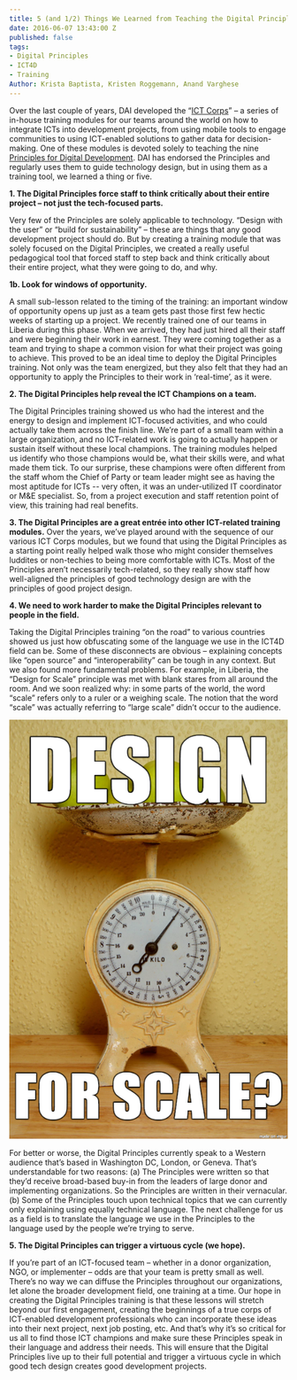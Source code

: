 ```yaml
---
title: 5 (and 1/2) Things We Learned from Teaching the Digital Principles
date: 2016-06-07 13:43:00 Z
published: false
tags:
- Digital Principles
- ICT4D
- Training
Author: Krista Baptista, Kristen Roggemann, Anand Varghese
---
```


Over the last couple of years, DAI developed the “[ICT Corps](http://www.ictworks.org/2016/03/30/ict-innovation-corps-teaching-digital-principles-to-non-techie-staff/)” – a series of in-house training modules for our teams around the world on how to integrate ICTs into development projects, from using mobile tools to engage communities to using ICT-enabled solutions to gather data for decision-making. One of these modules is devoted solely to teaching the nine [Principles for Digital Development](http://digitalprinciples.org/). DAI has endorsed the Principles and regularly uses them to guide technology design, but in using them as a training tool, we learned a thing or five. 

**1. The Digital Principles force staff to think critically about their entire project – not just the tech-focused parts.**

Very few of the Principles are solely applicable to technology.  “Design with the user” or “build for sustainability” – these are things that any good development project should do. But by creating a training module that was solely focused on the Digital Principles, we created a really useful pedagogical tool that forced staff to step back and think critically about their entire project, what they were going to do, and why. 

**1b. Look for windows of opportunity.**

A small sub-lesson related to the timing of the training: an important window of opportunity opens up just as a team gets past those first few hectic weeks of starting up a project. We recently trained one of our teams in Liberia during this phase. When we arrived, they had just hired all their staff and were beginning their work in earnest. They were coming together as a team and trying to shape a common vision for what their project was going to achieve. This proved to be an ideal time to deploy the Digital Principles training. Not only was the team energized, but they also felt that they had an opportunity to apply the Principles to their work in ‘real-time’, as it were. 

**2. The Digital Principles help reveal the ICT Champions on a team.** 

The Digital Principles training showed us who had the interest and the energy to design and implement ICT-focused activities, and who could actually take them across the finish line. We’re part of a small team within a large organization, and no ICT-related work is going to actually happen or sustain itself without these local champions. The training modules helped us identify who those champions would be, what their skills were, and what made them tick. To our surprise, these champions were often different from the staff whom the Chief of Party or team leader might see as having the most aptitude for ICTs -- very often, it was an under-utilized IT coordinator or M&E specialist. So, from a project execution and staff retention point of view, this training had real benefits.  

**3. The Digital Principles are a great entrée into other ICT-related training modules.** 
Over the years, we’ve played around with the sequence of our various ICT Corps modules, but we found that using the Digital Principles as a starting point really helped walk those who might consider themselves luddites or non-techies to being more comfortable with ICTs. Most of the Principles aren’t necessarily tech-related, so they really show staff how well-aligned the principles of good technology design are with the principles of good project design.  

**4. We need to work harder to make the Digital Principles relevant to people in the field.** 

Taking the Digital Principles training “on the road” to various countries showed us just how obfuscating some of the language we use in the ICT4D field can be.  Some of these disconnects are obvious – explaining concepts like “open source” and “interoperability” can be tough in any context. But we also found more fundamental problems.  For example, in Liberia, the “Design for Scale” principle was met with blank stares from all around the room. And we soon realized why: in some parts of the world, the word “scale” refers only to a ruler or a weighing scale. The notion that the word “scale” was actually referring to “large scale” didn’t occur to the audience. 

![YZSNQ64.png](/uploads/YZSNQ64.png)

For better or worse, the Digital Principles currently speak to a Western audience that’s based in Washington DC, London, or Geneva. That’s understandable for two reasons: (a) The Principles were written so that they’d receive broad-based buy-in from the leaders of large donor and implementing organizations. So the Principles are written in their vernacular. (b) Some of the Principles touch upon technical topics that we can currently only explaining using equally technical language. The next challenge for us as a field is to translate the language we use in the Principles to the language used by the people we’re trying to serve. 

**5. The Digital Principles can trigger a virtuous cycle (we hope).**

If you’re part of an ICT-focused team – whether in a donor organization, NGO, or implementer – odds are that your team is pretty small as well. There’s no way we can diffuse the Principles throughout our organizations, let alone the broader development field, one training at a time. Our hope in creating the Digital Principles training is that these lessons will stretch beyond our first engagement, creating the beginnings of a true corps of ICT-enabled development professionals who can incorporate these ideas into their next project, next job posting, etc. And that’s why it’s so critical for us all to find those ICT champions and make sure these Principles speak in their language and address their needs. This will ensure that the Digital Principles live up to their full potential and trigger a virtuous cycle in which good tech design creates good development projects. 